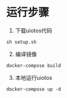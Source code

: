 # 运行步骤
1. 下载uiotos代码
  ```
  sh setup.sh
  ```
2. 编译镜像
  ```
  docker-compose build
  ```
3. 本地运行uiotos
  ```
  docker-compose up -d
  ```
